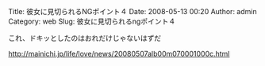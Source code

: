 Title: 彼女に見切られるNGポイント４
Date: 2008-05-13 00:20
Author: admin
Category: web
Slug: 彼女に見切られるngポイント４

これ、ドキッとしたのはおれだけじゃないはずだ

<http://mainichi.jp/life/love/news/20080507alb00m070001000c.html>
